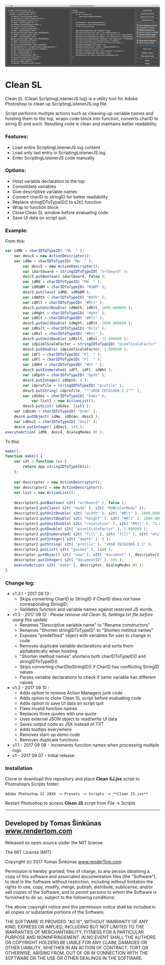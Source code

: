 ![Clean SL](/Clean%20SL.png)

# Clean SL #
Clean SL (Clean ScriptingListenerJS.log) is a utility tool for Adobe Photoshop to clean up ScriptingListenerJS.log file. 

Script performs multiple actions such as cleaning-up variable names and hoisting them to the top, wraps code block into function, converts charID to string ID and such. Resulting code is clean and maintains better readability.

### Features: ###
* Load entire ScriptingListenerJS.log content
* Load only last entry in ScriptingListenerJS.log
* Enter ScriptingListenerJS code manually

### Options: ###
* Hoist variable declaration to the top
* Consolidate variables
* Give descriptive variable names
* Convert charID to stringID for better readability
* Replace stringIDToTypeID() to s2t() function
* Wrap to function block
* Close Clean SL window before evaluating code
* Save UI data on script quit.

### Example: ###
From this:
```javascript
var idMk = charIDToTypeID( "Mk  " );
    var desc4 = new ActionDescriptor();
    var idNw = charIDToTypeID( "Nw  " );
        var desc5 = new ActionDescriptor();
        var idartboard = stringIDToTypeID( "artboard" );
        desc5.putBoolean( idartboard, false );
        var idMd = charIDToTypeID( "Md  " );
        var idRGBM = charIDToTypeID( "RGBM" );
        desc5.putClass( idMd, idRGBM );
        var idWdth = charIDToTypeID( "Wdth" );
        var idRlt = charIDToTypeID( "#Rlt" );
        desc5.putUnitDouble( idWdth, idRlt, 1000.000000 );
        var idHght = charIDToTypeID( "Hght" );
        var idRlt = charIDToTypeID( "#Rlt" );
        desc5.putUnitDouble( idHght, idRlt, 1000.000000 );
        var idRslt = charIDToTypeID( "Rslt" );
        var idRsl = charIDToTypeID( "#Rsl" );
        desc5.putUnitDouble( idRslt, idRsl, 72.000000 );
        var idpixelScaleFactor = stringIDToTypeID( "pixelScaleFactor" );
        desc5.putDouble( idpixelScaleFactor, 1.000000 );
        var idFl = charIDToTypeID( "Fl  " );
        var idFl = charIDToTypeID( "Fl  " );
        var idWht = charIDToTypeID( "Wht " );
        desc5.putEnumerated( idFl, idFl, idWht );
        var idDpth = charIDToTypeID( "Dpth" );
        desc5.putInteger( idDpth, 8 );
        var idprofile = stringIDToTypeID( "profile" );
        desc5.putString( idprofile, """sRGB IEC61966-2.1""" );
        var idGdes = charIDToTypeID( "Gdes" );
            var list1 = new ActionList();
        desc5.putList( idGdes, list1 );
    var idDcmn = charIDToTypeID( "Dcmn" );
    desc4.putObject( idNw, idDcmn, desc5 );
    var idDocI = charIDToTypeID( "DocI" );
    desc4.putInteger( idDocI, 195 );
executeAction( idMk, desc4, DialogModes.NO );
```

To this:
```javascript
make();
function make() {
	var s2t = function (s) {
		return app.stringIDToTypeID(s);
	};

	var descriptor = new ActionDescriptor();
	var descriptor2 = new ActionDescriptor();
	var list = new ActionList();

	descriptor2.putBoolean( s2t( "artboard" ), false );
	descriptor2.putClass( s2t( "mode" ), s2t( "RGBColorMode" ));
	descriptor2.putUnitDouble( s2t( "width" ), s2t( "#Rlt" ), 1000.000000 );
	descriptor2.putUnitDouble( s2t( "height" ), s2t( "#Rlt" ), 1000.000000 );
	descriptor2.putUnitDouble( s2t( "resolution" ), s2t( "#Rsl" ), 72.000000 );
	descriptor2.putDouble( s2t( "pixelScaleFactor" ), 1.000000 );
	descriptor2.putEnumerated( s2t( "fill" ), s2t( "fill" ), s2t( "white" ));
	descriptor2.putInteger( s2t( "depth" ), 8 );
	descriptor2.putString( s2t( "profile" ), "sRGB IEC61966-2.1" );
	descriptor2.putList( s2t( "guides" ), list );
	descriptor.putObject( s2t( "new" ), s2t( "document" ), descriptor2 );
	descriptor.putInteger( s2t( "documentID" ), 195 );
	executeAction( s2t( "make" ), descriptor, DialogModes.NO );
}
```

### Change log: ###
* v1.3.1 - 2017 09 13 :
	* Skips converting CharID to StringID if CharID does not have corresponding StringID;
	* Validates function and variable names against reserved JS words.
* v1.3 - 2017 09 12 : _Please remove old Clean SL Settings.txt file before using this update_
	* Renames "Descriptive variable name" to "Rename constructors"
	* Renames "Shorten stringIDToTypeID" to "Shorten method names"
	* Exposes "predefined" object with variables for user to change in code
	* Removes duplicate variable declarations and sorts them alphabetically when hoisting
	* "Shorten method names" shortens both charIDToTypeID() and stringIDToTypeID()
	* Skips converting charIDtoStringID() if CharID has conflicting StringID values
	* Parses variable declarations to check if same variable has different values
* v1.2 - 2017 09 10 :
	* Adds option to remove Action Managers junk code
	* Adds option to close Clean SL script before evaluating code
	* Adds option to save UI data on script quit
	* Fixes invalid function names
	* Replaces three quotes with one quote
	* Uses external JSON object to read/write UI data
	* Saves output code as JSX instead of TXT
	* Adds tooltips everywhere
	* Removes start-up demo code
	* Removes duplicate functions
* v1.1 - 2017 09 08 - Increments function names when processing multiple logs
* v1 - 2017 09 07 - Initial release

### Installation ###
Clone or download this repository and place **Clean SJ.jsx** script to Photoshop’s Scripts folder:

```Adobe Photoshop CC 20XX -> Presets -> Scripts -> **Clean JS.jsx**```

Restart Photoshop to access **Clean JS** script from File -> Scripts

---------
Developed by Tomas Šinkūnas 
www.rendertom.com
---------

Released as open-source under the MIT license:

The MIT License (MIT)

Copyright (c) 2017 Tomas Šinkūnas www.renderTom.com

Permission is hereby granted, free of charge, to any person obtaining a copy of this software and associated documentation files (the "Software"), to deal in the Software without restriction, including without limitation the rights to use, copy, modify, merge, publish, distribute, sublicense, and/or sell copies of the Software, and to permit persons to whom the Software is furnished to do so, subject to the following conditions:

The above copyright notice and this permission notice shall be included in all copies or substantial portions of the Software.

THE SOFTWARE IS PROVIDED "AS IS", WITHOUT WARRANTY OF ANY KIND, EXPRESS OR IMPLIED, INCLUDING BUT NOT LIMITED TO THE WARRANTIES OF MERCHANTABILITY, FITNESS FOR A PARTICULAR PURPOSE AND NONINFRINGEMENT. IN NO EVENT SHALL THE AUTHORS OR COPYRIGHT HOLDERS BE LIABLE FOR ANY CLAIM, DAMAGES OR OTHER LIABILITY, WHETHER IN AN ACTION OF CONTRACT, TORT OR OTHERWISE, ARISING FROM, OUT OF OR IN CONNECTION WITH THE SOFTWARE OR THE USE OR OTHER DEALINGS IN THE SOFTWARE.